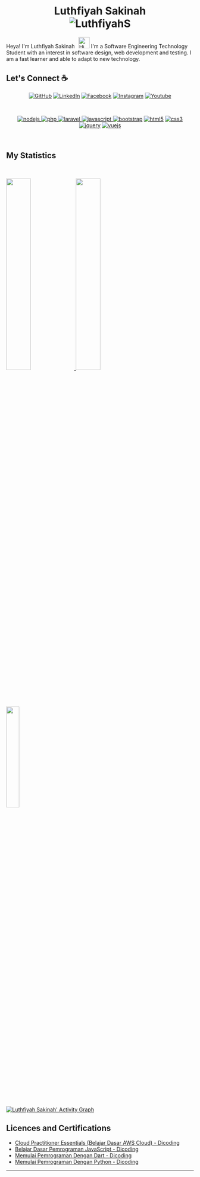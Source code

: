 <h1 align="center">
  <b>Luthfiyah Sakinah</b><br>
  <img src="https://komarev.com/ghpvc/?username=LuthfiyahS&label=Profile%20Views&color=0e75b6&style=flat" alt="LuthfiyahS" />
</h1>

Heya! I'm Luthfiyah Sakinah<img src="https://raw.githubusercontent.com/iampavangandhi/iampavangandhi/master/gifs/Hi.gif" alt="Hi" style="width: 30px;margin-left: 10px;"> I'm a Software Engineering Technology Student with an interest in software design, web development and testing. I am a fast learner and able to adapt to new technology.

 
## Let's Connect :coffee:
<p align="center">
	<a href="https://github.com/LuthfiyahS"><img src="https://img.icons8.com/bubbles/50/000000/github.png" alt="GitHub"/></a>
	<a href="https://www.linkedin.com/in/luthfiyah-s-6a1a86171/"><img src="https://img.icons8.com/bubbles/50/000000/linkedin.png" alt="LinkedIn"/></a>
	<a href="https://www.facebook.com/LuthfiyahS/"><img src="https://img.icons8.com/bubbles/50/000000/facebook-new.png" alt="Facebook"/></a>
	<a href="https://www.instagram.com/piaaasan/"><img src="https://img.icons8.com/bubbles/50/000000/instagram.png" alt="Instagram"/></a>
	<a href="https://www.youtube.com/channel/UCRPmG2tsh9KDM3NsaBkoROA"><img src="https://img.icons8.com/bubbles/50/000000/youtube.png" alt="Youtube"/></a>
</p>
<p>
  <br>
<div align="center">
	<a href="https://nodejs.org/en/" target="_blank">
    <img src="https://img.shields.io/badge/Node.js-43853D?style=for-the-badge&logo=node.js&logoColor=FF2D20" alt="nodejs"/>
  </a>
  <a href="https://php.net" target="_blank">
    <img src="https://img.shields.io/badge/PHP-white.svg?style=for-the-badge&logo=php&logoColor=777BB4" alt="php"/>
  </a>
  <a href="https://laravel.com" target="_blank">
    <img src="https://img.shields.io/badge/Laravel-white.svg?style=for-the-badge&logo=laravel&logoColor=FF2D20" alt="laravel"/>
  </a>
  <a href="https://developer.mozilla.org/en-US/docs/Web/JavaScript" target="_blank">
    <img src="https://img.shields.io/badge/JavaScript-white.svg?style=for-the-badge&logo=javascript&logoColor=#F7DF1E" alt="javascript"/>
  </a>
  <a href="https://getbootstrap.com/" target="_blank"><img src="https://img.shields.io/badge/-Bootstrap-white?logo=bootstrap&logoColor=7952B3&style=for-the-badge" alt="bootstrap"/></a>
  <a href="https://html.spec.whatwg.org/multipage/" target="_blank"><img src="https://img.shields.io/badge/-HTML-white?logo=html5&style=for-the-badge" alt="html5"/></a>
<a href="https://www.w3.org/Style/CSS" target="_blank"><img src="https://img.shields.io/badge/-CSS-white?logo=css3&logoColor=1572B6&style=for-the-badge" alt="css3"/></a>
<a href="https://jquery.com/" target="_blank"><img src="https://img.shields.io/badge/-jquery-white?logo=jquery&logoColor=0769AD&style=for-the-badge" alt="jquery"/></a>
<a href="https://vuejs.org/" target="_blank"><img src="https://img.shields.io/badge/Vue.js-35495E?style=for-the-badge&logo=vuedotjs&logoColor=4FC08D" alt="vuejs"/></a>
</div>
</p>
<br>
 

## My Statistics

<br/>
<p align="left">
  <a href="https://luthfiyah-sakinah.web.app/">
  <img width="36.3%" src="https://github-readme-stats.vercel.app/api?username=LuthfiyahS&show_icons=true&theme=gruvbox&hide_border=true" />
    <img width="36.3%" src="https://github-readme-streak-stats.herokuapp.com/?user=LuthfiyahS&theme=gruvbox&hide_border=true" />
	  <img width="26.3%"  src="https://github-readme-stats-eight-theta.vercel.app/api/top-langs/?username=LuthfiyahS&layout=compact&langs_count=8&theme=gruvbox&hide_border=true"/>
  </a>
</p>
<br>

[![Luthfiyah Sakinah' Activity Graph](https://activity-graph.herokuapp.com/graph?username=LuthfiyahS&custom_title=LuthfiyahS%20Contribution%20Graph&theme=gruvbox&bg_color=282828&hide_border=true&line=d1a01f&point=c58545)](https://abhigyantrips.dev)
<br>
## Licences and Certifications
- [Cloud Practitioner Essentials (Belajar Dasar AWS Cloud) - Dicoding](https://www.dicoding.com/certificates/6RPN8EW4QZ2M)
- [Belajar Dasar Pemrograman JavaScript - Dicoding](https://www.dicoding.com/certificates/NVP71VKNGPR0)
- [Memulai Pemrograman Dengan Dart - Dicoding](https://www.dicoding.com/certificates/GRX5KVMOKZ0M)
- [Memulai Pemrograman Dengan Python - Dicoding](https://www.dicoding.com/certificates/JLX1G020GZ72)

------
  <!--[![Spotify](https://spotify-github-readme.vercel.app/api/spotify)](https://open.spotify.com/album/0oBH83eLqK72jLRzrbPBH6)-->
